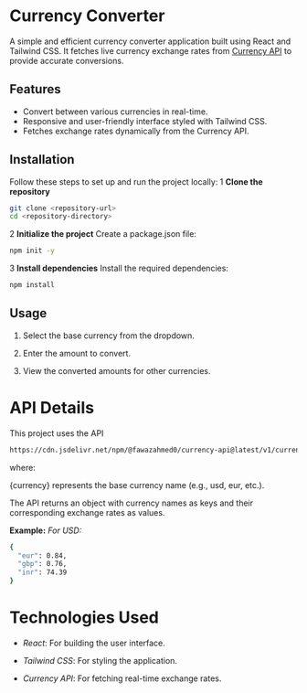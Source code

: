 # Currency Converter
A simple and efficient currency converter application built using React and Tailwind CSS. It fetches live currency exchange rates from [Currency API](https://cdn.jsdelivr.net/npm/@fawazahmed0/currency-api@latest/v1/currencies/usd.json) to provide accurate conversions.

## Features
- Convert between various currencies in real-time.
- Responsive and user-friendly interface styled with Tailwind CSS.
- Fetches exchange rates dynamically from the Currency API.

## Installation
Follow these steps to set up and run the project locally:
1 **Clone the repository**
```bash
git clone <repository-url>
cd <repository-directory>
```
2 **Initialize the project**
Create a package.json file:
```bash
npm init -y
```
3 **Install dependencies**
Install the required dependencies:
```bash
npm install
```

## Usage

1. Select the base currency from the dropdown.

2. Enter the amount to convert.

3. View the converted amounts for other currencies.

# API Details

This project uses the API 
```bash
https://cdn.jsdelivr.net/npm/@fawazahmed0/currency-api@latest/v1/currencies/{currency}.json
```
 where:

{currency} represents the base currency name (e.g., usd, eur, etc.).

The API returns an object with currency names as keys and their corresponding exchange rates as values.

**Example:**
*For USD:*
```bash
{
  "eur": 0.84,
  "gbp": 0.76,
  "inr": 74.39
}
```
# Technologies Used

- *React*: For building the user interface.

- *Tailwind CSS*: For styling the application.

- *Currency API*: For fetching real-time exchange rates.